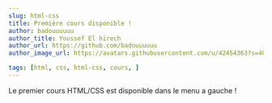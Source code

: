 ```yaml
---
slug: html-css
title: Première cours disponible !
author: badouuuuuu
author_title: Youssef El hirech
author_url: https://github.com/badouuuuuu
author_image_url: https://avatars.githubusercontent.com/u/42454363?s=400&u=1acfd527896d6fcd3a6f3aa2ab2a1e0be01a162f&v=4

tags: [html, css, html-css, cours, ]
---
```


Le premier cours HTML/CSS est disponible dans le menu a gauche !

